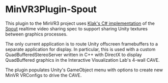# MinVR3Plugin-Spout

This plugin to the MinVR3 project uses [Klak's C# implementation](https://github.com/keijiro/KlakSpout) of the [Spout](https://spout.zeal.co/) realtime video sharing spec to support sharing Unity textures between graphics processes.

The only current application is to route Unity offscreen framebuffers to a separate application for display.  In particular, this is used with a custom QuadBufferedStereoServer written in C++ with DirectX to display QuadBuffered graphics in the Interactive Visualization Lab's 4-wall CAVE.

The plugin populates Unity's GameObject menu with options to create new MinVR VRConfigs to drive the CAVE.
